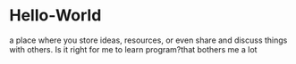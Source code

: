 # Hello-World
a place where you store ideas, resources, or even share and discuss things with others.
Is it right for me to learn program?that bothers me a lot
